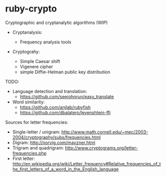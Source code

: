 ruby-crypto
=============

Cryptographic and cryptanalytic algorithms (WIP)

* Cryptanalysis:
  - Frequency analysis tools

* Cryptograhy:
  - Simple Caesar shift
  - Vigenere cipher
  - simple Diffie-Helman public key distribution

TODO:
* Language detection and translation:
  - https://github.com/seejohnrun/easy_translate
* Word similarity:
  - https://github.com/anjlab/rubyfish
  - https://github.com/dbalatero/levenshtein-ffi

Sources for letter frequencies:
* Single-letter / unigram: http://www.math.cornell.edu/~mec/2003-2004/cryptography/subs/frequencies.html
* Digram: http://norvig.com/mayzner.html
* Trigram and quadrigram: http://www.cryptograms.org/letter-frequencies.php
* First letter: http://en.wikipedia.org/wiki/Letter_frequency#Relative_frequencies_of_the_first_letters_of_a_word_in_the_English_language
